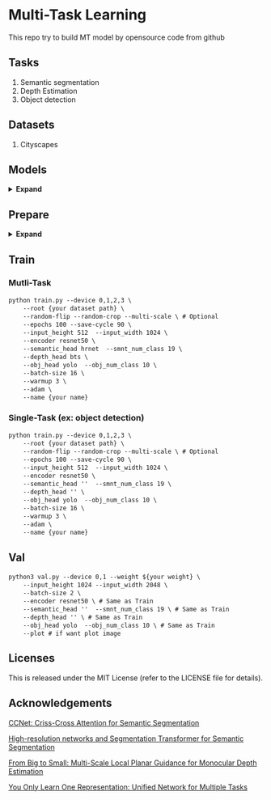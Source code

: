# Multi-Task Learning
This repo try to build MT model by opensource code from github

## Tasks
1. Semantic segmentation
2. Depth Estimation
3. Object detection

## Datasets
1. Cityscapes

## Models
<details><summary> <b>Expand</b> </summary>

![proposed model](https://github.com/zidane0000/MT/blob/main/figure/proposed%20model%20v2.jpg)

</details>

## Prepare
<details><summary> <b>Expand</b> </summary>

**1. Prepare Dataset from Cityscapes and merge depth to semantic**
- [Image](https://www.cityscapes-dataset.com/file-handling/?packageID=3)
- [Semantic](https://www.cityscapes-dataset.com/file-handling/?packageID=1)
- [Depth](https://www.cityscapes-dataset.com/file-handling/?packageID=7)
- Object Detection(Unaviable)

**2. Enviroment**
- python 3.6.9
- cuda 10.2
- torch 1.8.1

</details>

## Train
### Mutli-Task
```
python train.py --device 0,1,2,3 \
    --root {your dataset path} \
    --random-flip --random-crop --multi-scale \ # Optional
    --epochs 100 --save-cycle 90 \
    --input_height 512  --input_width 1024 \
    --encoder resnet50 \
    --semantic_head hrnet  --smnt_num_class 19 \
    --depth_head bts \
    --obj_head yolo  --obj_num_class 10 \
    --batch-size 16 \
    --warmup 3 \
    --adam \
    --name {your name}
```
### Single-Task (ex: object detection)
```
python train.py --device 0,1,2,3 \
    --root {your dataset path} \
    --random-flip --random-crop --multi-scale \ # Optional
    --epochs 100 --save-cycle 90 \
    --input_height 512  --input_width 1024 \
    --encoder resnet50 \
    --semantic_head ''  --smnt_num_class 19 \
    --depth_head '' \
    --obj_head yolo  --obj_num_class 10 \
    --batch-size 16 \
    --warmup 3 \
    --adam \
    --name {your name}
```

## Val
```
python3 val.py --device 0,1 --weight ${your weight} \
    --input_height 1024 --input_width 2048 \
    --batch-size 2 \
    --encoder resnet50 \ # Same as Train
    --semantic_head ''  --smnt_num_class 19 \ # Same as Train
    --depth_head '' \ # Same as Train
    --obj_head yolo  --obj_num_class 10 \ # Same as Train
    --plot # if want plot image
```

## Licenses
This is released under the MIT License (refer to the LICENSE file for details).

## Acknowledgements
[CCNet: Criss-Cross Attention for Semantic Segmentation](https://github.com/speedinghzl/CCNet)

[High-resolution networks and Segmentation Transformer for Semantic Segmentation](https://github.com/HRNet/HRNet-Semantic-Segmentation)

[From Big to Small: Multi-Scale Local Planar Guidance for Monocular Depth Estimation](https://github.com/cleinc/bts)

[You Only Learn One Representation: Unified Network for Multiple Tasks](https://github.com/WongKinYiu/yolor)
